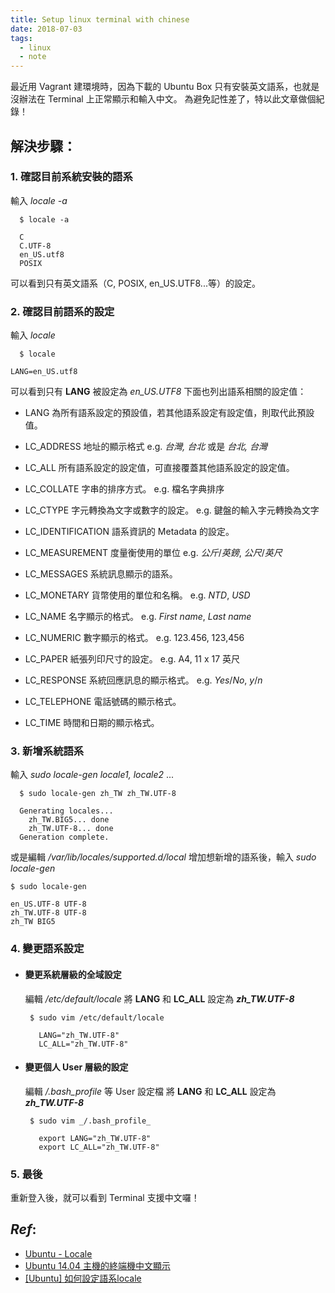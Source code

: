 ```yaml
---
title: Setup linux terminal with chinese
date: 2018-07-03
tags:
  - linux
  - note
---
```


最近用 Vagrant 建環境時，因為下載的 Ubuntu Box 只有安裝英文語系，也就是沒辦法在 Terminal 上正常顯示和輸入中文。
為避免記性差了，特以此文章做個紀錄！

## 解決步驟：

### 1. 確認目前系統安裝的語系
輸入 _locale -a_
```` 
  $ locale -a
  
  C
  C.UTF-8
  en_US.utf8
  POSIX
````
可以看到只有英文語系（C, POSIX, en_US.UTF8...等）的設定。

### 2. 確認目前語系的設定
輸入 _locale_
```` 
  $ locale
  
LANG=en_US.utf8
````
可以看到只有 **LANG** 被設定為 _en_US.UTF8_
下面也列出語系相關的設定值：
* LANG
為所有語系設定的預設值，若其他語系設定有設定值，則取代此預設值。

* LC_ADDRESS
地址的顯示格式 e.g. _台灣, 台北_ 或是 _台北, 台灣_

* LC_ALL
所有語系設定的設定值，可直接覆蓋其他語系設定的設定值。

* LC_COLLATE
字串的排序方式。 e.g. 檔名字典排序

* LC_CTYPE
字元轉換為文字或數字的設定。 e.g. 鍵盤的輸入字元轉換為文字

* LC_IDENTIFICATION
語系資訊的 Metadata 的設定。

* LC_MEASUREMENT
度量衡使用的單位 e.g. _公斤_/_英鎊_, _公尺_/_英尺_

* LC_MESSAGES
系統訊息顯示的語系。

* LC_MONETARY
貨幣使用的單位和名稱。 e.g. _NTD_, _USD_

* LC_NAME
名字顯示的格式。 e.g. _First name_, _Last name_

* LC_NUMERIC
數字顯示的格式。 e.g. 123.456, 123,456

* LC_PAPER
紙張列印尺寸的設定。 e.g. A4, 11 x 17 英尺

* LC_RESPONSE
系統回應訊息的顯示格式。 e.g. _Yes_/_No_, _y_/_n_

* LC_TELEPHONE
電話號碼的顯示格式。

* LC_TIME
時間和日期的顯示格式。

### 3. 新增系統語系
輸入 _sudo locale-gen locale1, locale2_ ...

```
  $ sudo locale-gen zh_TW zh_TW.UTF-8
  
  Generating locales...
    zh_TW.BIG5... done
    zh_TW.UTF-8... done
  Generation complete.
 ```
或是編輯 _/var/lib/locales/supported.d/local_ 
增加想新增的語系後，輸入 _sudo locale-gen_

```
$ sudo locale-gen

en_US.UTF-8 UTF-8
zh_TW.UTF-8 UTF-8
zh_TW BIG5
```

### 4. 變更語系設定

* #### 變更系統層級的全域設定
  編輯 _/etc/default/locale_
  將  **LANG** 和 **LC_ALL** 設定為 _**zh_TW.UTF-8**_
  
  ````
   $ sudo vim /etc/default/locale
   
     LANG="zh_TW.UTF-8"
     LC_ALL="zh_TW.UTF-8"   
  ````
  
* #### 變更個人 User 層級的設定
  編輯 _/.bash_profile_ 等 User 設定檔
  將  **LANG** 和 **LC_ALL** 設定為 _**zh_TW.UTF-8**_
  
  ````
   $ sudo vim _/.bash_profile_
   
     export LANG="zh_TW.UTF-8"
     export LC_ALL="zh_TW.UTF-8"   
  ````
  
### 5. 最後
重新登入後，就可以看到 Terminal 支援中文囉！


## _Ref_:
* [Ubuntu - Locale](https://help.ubuntu.com/community/Locale)
* [Ubuntu 14.04 主機的終端機中文顯示](http://sfs.chc.edu.tw/~chi/blog/index.php?load=read&id=296)
* [[Ubuntu] 如何設定語系locale](http://www.davidpai.tw/ubuntu/2011/ubuntu-set-locale)

